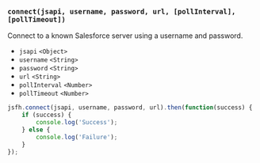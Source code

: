 ### ``connect(jsapi, username, password, url, [pollInterval], [pollTimeout])``
Connect to a known Salesforce server using a username and password.
- `jsapi` `<Object>`
- `username` `<String>`
- `password` `<String>`
- `url` `<String>`
- `pollInterval` `<Number>`
- `pollTimeout` `<Number>`

```js
jsfh.connect(jsapi, username, password, url).then(function(success) {
    if (success) {
        console.log('Success');
    } else {
        console.log('Failure');
    }
});
```